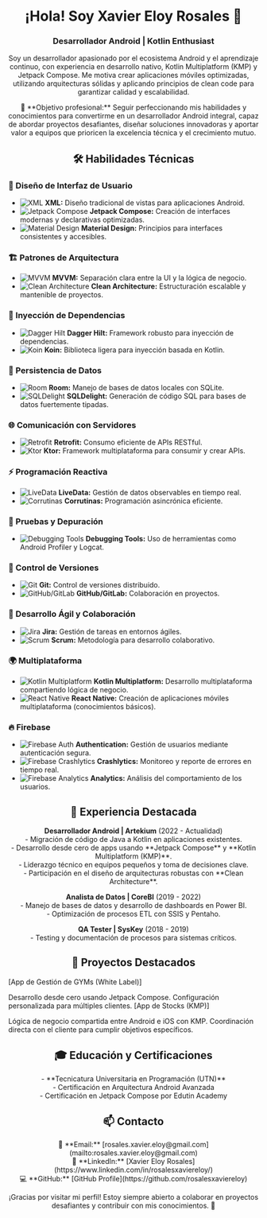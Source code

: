 <h1 align="center">¡Hola! Soy Xavier Eloy Rosales 👋</h1> 
<h3 align="center">Desarrollador Android | Kotlin Enthusiast</h3>

<p align="center"> Soy un desarrollador apasionado por el ecosistema Android y el aprendizaje continuo, con experiencia en desarrollo nativo, Kotlin Multiplatform (KMP) y Jetpack Compose. Me motiva crear aplicaciones móviles optimizadas, utilizando arquitecturas sólidas y aplicando principios de clean code para garantizar calidad y escalabilidad. </p> <p align="center"> 🎯 **Objetivo profesional:** Seguir perfeccionando mis habilidades y conocimientos para convertirme en un desarrollador Android integral, capaz de abordar proyectos desafiantes, diseñar soluciones innovadoras y aportar valor a equipos que prioricen la excelencia técnica y el crecimiento mutuo. </p>

<h2 align="center">🛠️ Habilidades Técnicas</h2>

<h3>🎨 Diseño de Interfaz de Usuario</h3>
<ul>
  <li>
    <img src="https://img.shields.io/badge/XML-%23F77F00.svg?style=for-the-badge&logo=xml&logoColor=white" alt="XML"/> 
    <strong>XML:</strong> Diseño tradicional de vistas para aplicaciones Android.
  </li>
  <li>
    <img src="https://img.shields.io/badge/Jetpack%20Compose-%2300C853.svg?style=for-the-badge&logo=jetpack-compose&logoColor=white" alt="Jetpack Compose"/>
    <strong>Jetpack Compose:</strong> Creación de interfaces modernas y declarativas optimizadas.
  </li>
  <li>
    <img src="https://img.shields.io/badge/Material%20Design-%23222.svg?style=for-the-badge&logo=material-design&logoColor=white" alt="Material Design"/> 
    <strong>Material Design:</strong> Principios para interfaces consistentes y accesibles.
  </li>
</ul>

<h3>🏗️ Patrones de Arquitectura</h3>
<ul>
  <li>
    <img src="https://img.shields.io/badge/MVVM-%23FF5733.svg?style=for-the-badge&logo=architecture&logoColor=white" alt="MVVM"/> 
    <strong>MVVM:</strong> Separación clara entre la UI y la lógica de negocio.
  </li>
  <li>
    <img src="https://img.shields.io/badge/Clean%20Architecture-%23A80030.svg?style=for-the-badge&logo=clean-architecture&logoColor=white" alt="Clean Architecture"/>
    <strong>Clean Architecture:</strong> Estructuración escalable y mantenible de proyectos.
  </li>
</ul>

<h3>🔗 Inyección de Dependencias</h3>
<ul>
  <li>
    <img src="https://img.shields.io/badge/Dagger%20Hilt-%23A80030.svg?style=for-the-badge&logo=dagger&logoColor=white" alt="Dagger Hilt"/> 
    <strong>Dagger Hilt:</strong> Framework robusto para inyección de dependencias.
  </li>
  <li>
    <img src="https://img.shields.io/badge/Koin-%23E94E77.svg?style=for-the-badge&logo=kotlin&logoColor=white" alt="Koin"/>
    <strong>Koin:</strong> Biblioteca ligera para inyección basada en Kotlin.
  </li>
</ul>

<h3>💾 Persistencia de Datos</h3>
<ul>
  <li>
    <img src="https://img.shields.io/badge/Room-%23FF6F00.svg?style=for-the-badge&logo=room&logoColor=white" alt="Room"/> 
    <strong>Room:</strong> Manejo de bases de datos locales con SQLite.
  </li>
  <li>
    <img src="https://img.shields.io/badge/SQLDelight-%230095D5.svg?style=for-the-badge&logo=sql&logoColor=white" alt="SQLDelight"/> 
    <strong>SQLDelight:</strong> Generación de código SQL para bases de datos fuertemente tipadas.
  </li>
</ul>

<h3>🌐 Comunicación con Servidores</h3>
<ul>
  <li>
    <img src="https://img.shields.io/badge/Retrofit-%2300C853.svg?style=for-the-badge&logo=retrofit&logoColor=white" alt="Retrofit"/> 
    <strong>Retrofit:</strong> Consumo eficiente de APIs RESTful.
  </li>
  <li>
    <img src="https://img.shields.io/badge/Ktor-%2322C1C3.svg?style=for-the-badge&logo=ktor&logoColor=white" alt="Ktor"/> 
    <strong>Ktor:</strong> Framework multiplataforma para consumir y crear APIs.
  </li>
</ul>

<h3>⚡ Programación Reactiva</h3>
<ul>
  <li>
    <img src="https://img.shields.io/badge/LiveData-%236A1B9A.svg?style=for-the-badge&logo=android&logoColor=white" alt="LiveData"/> 
    <strong>LiveData:</strong> Gestión de datos observables en tiempo real.
  </li>
  <li>
    <img src="https://img.shields.io/badge/Corrutinas-%230095D5.svg?style=for-the-badge&logo=kotlin&logoColor=white" alt="Corrutinas"/> 
    <strong>Corrutinas:</strong> Programación asincrónica eficiente.
  </li>
</ul>

<h3>🐞 Pruebas y Depuración</h3>
<ul>
  <li>
    <img src="https://img.shields.io/badge/Debugging%20Tools-%23FFCA28.svg?style=for-the-badge&logo=android&logoColor=white" alt="Debugging Tools"/> 
    <strong>Debugging Tools:</strong> Uso de herramientas como Android Profiler y Logcat.
  </li>
</ul>

<h3>📂 Control de Versiones</h3>
<ul>
  <li>
    <img src="https://img.shields.io/badge/Git-%23F05033.svg?style=for-the-badge&logo=git&logoColor=white" alt="Git"/> 
    <strong>Git:</strong> Control de versiones distribuido.
  </li>
  <li>
    <img src="https://img.shields.io/badge/GitHub/GitLab-%23181717.svg?style=for-the-badge&logo=github&logoColor=white" alt="GitHub/GitLab"/> 
    <strong>GitHub/GitLab:</strong> Colaboración en proyectos.
  </li>
</ul>

<h3>🚀 Desarrollo Ágil y Colaboración</h3>
<ul>
  <li>
    <img src="https://img.shields.io/badge/Jira-%230052CC.svg?style=for-the-badge&logo=jira&logoColor=white" alt="Jira"/> 
    <strong>Jira:</strong> Gestión de tareas en entornos ágiles.
  </li>
  <li>
    <img src="https://img.shields.io/badge/Scrum-%23FF5733.svg?style=for-the-badge&logo=agile&logoColor=white" alt="Scrum"/> 
    <strong>Scrum:</strong> Metodología para desarrollo colaborativo.
  </li>
</ul>

<h3>🌍 Multiplataforma</h3>
<ul>
  <li>
    <img src="https://img.shields.io/badge/Kotlin%20Multiplatform-%23A80030.svg?style=for-the-badge&logo=kotlin-multiplatform&logoColor=white" alt="Kotlin Multiplatform"/> 
    <strong>Kotlin Multiplatform:</strong> Desarrollo multiplataforma compartiendo lógica de negocio.
  </li>
  <li>
    <img src="https://img.shields.io/badge/React%20Native-%2361DAFB.svg?style=for-the-badge&logo=react&logoColor=white" alt="React Native"/> 
    <strong>React Native:</strong> Creación de aplicaciones móviles multiplataforma (conocimientos básicos).
  </li>
</ul>

<h3>🔥 Firebase</h3>
<ul>
  <li>
    <img src="https://img.shields.io/badge/Firebase%20Auth-%23FFCA28.svg?style=for-the-badge&logo=firebase&logoColor=white" alt="Firebase Auth"/> 
    <strong>Authentication:</strong> Gestión de usuarios mediante autenticación segura.
  </li>
  <li>
    <img src="https://img.shields.io/badge/Firebase%20Crashlytics-%23FF6F00.svg?style=for-the-badge&logo=firebase&logoColor=white" alt="Firebase Crashlytics"/> 
    <strong>Crashlytics:</strong> Monitoreo y reporte de errores en tiempo real.
  </li>
  <li>
    <img src="https://img.shields.io/badge/Firebase%20Analytics-%23FFA000.svg?style=for-the-badge&logo=firebase&logoColor=white" alt="Firebase Analytics"/> 
    <strong>Analytics:</strong> Análisis del comportamiento de los usuarios.
  </li>
</ul>



<h2 align="center">💼 Experiencia Destacada</h2> 
<p align="center"> <strong>Desarrollador Android | Artekium</strong> (2022 - Actualidad)<br> - Migración de código de Java a Kotlin en aplicaciones existentes.<br> - Desarrollo desde cero de apps usando **Jetpack Compose** y **Kotlin Multiplatform (KMP)**.<br> - Liderazgo técnico en equipos pequeños y toma de decisiones clave.<br> - Participación en el diseño de arquitecturas robustas con **Clean Architecture**.<br> </p> <p align="center"> <strong>Analista de Datos | CoreBI</strong> (2019 - 2022)<br> - Manejo de bases de datos y desarrollo de dashboards en Power BI.<br> - Optimización de procesos ETL con SSIS y Pentaho.<br> </p> <p align="center"> <strong>QA Tester | SysKey</strong> (2018 - 2019)<br> - Testing y documentación de procesos para sistemas críticos.<br> </p>
<h2 align="center">🚀 Proyectos Destacados</h2>
[App de Gestión de GYMs (White Label)]

Desarrollo desde cero usando Jetpack Compose.
Configuración personalizada para múltiples clientes.
[App de Stocks (KMP)]

Lógica de negocio compartida entre Android e iOS con KMP.
Coordinación directa con el cliente para cumplir objetivos específicos.
<h2 align="center">🎓 Educación y Certificaciones</h2> <p align="center"> - **Tecnicatura Universitaria en Programación (UTN)**<br> - Certificación en Arquitectura Android Avanzada<br> - Certificación en Jetpack Compose por Edutin Academy<br> </p>
<h2 align="center">📫 Contacto</h2> <p align="center"> 📧 **Email:** [rosales.xavier.eloy@gmail.com](mailto:rosales.xavier.eloy@gmail.com)<br> 💼 **LinkedIn:** [Xavier Eloy Rosales](https://www.linkedin.com/in/rosalesxaviereloy/)<br> 💻 **GitHub:** [GitHub Profile](https://github.com/rosalesxaviereloy)<br> </p>
<p align="center"> ¡Gracias por visitar mi perfil! Estoy siempre abierto a colaborar en proyectos desafiantes y contribuir con mis conocimientos. 🚀 </p>
